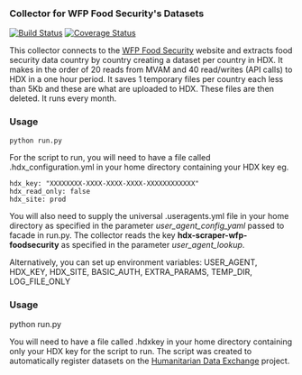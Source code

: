 ### Collector for WFP Food Security's Datasets
[![Build Status](https://travis-ci.org/OCHA-DAP/hdx-scraper-wfp-foodsecurity.svg?branch=master&ts=1)](https://travis-ci.org/OCHA-DAP/hdx-scraper-wfp-foodsecurity) [![Coverage Status](https://coveralls.io/repos/github/OCHA-DAP/hdx-scraper-wfp-foodsecurity/badge.svg?branch=master&ts=1)](https://coveralls.io/github/OCHA-DAP/hdx-scraper-wfp-foodsecurity?branch=master)

This collector connects to the [WFP Food Security](http://vam.wfp.org/sites/mvam_monitoring/) website and extracts food security data country by country creating a dataset per country in HDX. It makes in the order of 20 reads from MVAM and 40 read/writes (API calls) to HDX in a one hour period. It saves 1 temporary files per country each less than 5Kb and these are what are uploaded to HDX. These files are then deleted. It runs every month. 


### Usage

    python run.py

For the script to run, you will need to have a file called .hdx_configuration.yml in your home directory containing your HDX key eg.

    hdx_key: "XXXXXXXX-XXXX-XXXX-XXXX-XXXXXXXXXXXX"
    hdx_read_only: false
    hdx_site: prod
    
 You will also need to supply the universal .useragents.yml file in your home directory as specified in the parameter *user_agent_config_yaml* passed to facade in run.py. The collector reads the key **hdx-scraper-wfp-foodsecurity** as specified in the parameter *user_agent_lookup*.
 
 Alternatively, you can set up environment variables: USER_AGENT, HDX_KEY, HDX_SITE, BASIC_AUTH, EXTRA_PARAMS, TEMP_DIR, LOG_FILE_ONLY
### Usage
python run.py

You will need to have a file called .hdxkey in your home directory containing only your HDX key for the script to run. The script was created to automatically register datasets on the [Humanitarian Data Exchange](http://data.humdata.org/) project.